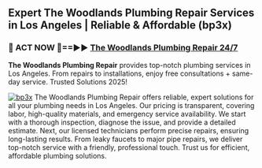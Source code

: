 ## Expert The Woodlands Plumbing Repair Services in Los Angeles | Reliable & Affordable (bp3x)  

<h3>🚿 ACT NOW 🌟==►► <a href="https://tinyurl.com/2ne6vx2x" rel="nofollow">The Woodlands Plumbing Repair 24/7</a></h3>

**The Woodlands Plumbing Repair** provides top-notch plumbing services in Los Angeles. From repairs to installations, enjoy free consultations + same-day service. Trusted Solutions 2025!

[![bp3x](https://i.imgur.com/4PFF4AK.jpeg)](https://tinyurl.com/2ne6vx2x)
The Woodlands Plumbing Repair offers reliable, expert solutions for all your plumbing needs in Los Angeles. Our pricing is transparent, covering labor, high-quality materials, and emergency service availability. We start with a thorough inspection, diagnose the issue, and provide a detailed estimate. Next, our licensed technicians perform precise repairs, ensuring long-lasting results. From leaky faucets to major pipe repairs, we deliver top-notch service with a friendly, professional touch. Trust us for efficient, affordable plumbing solutions.